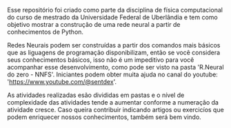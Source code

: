 Esse repositório foi criado como parte da disciplina de física computacional do curso de mestrado da Universidade Federal de Uberlândia e tem como objetivo mostrar a construção de uma rede neural a partir de conhecimentos de Python. 

Redes Neurais podem ser construídas a partir dos comandos mais básicos que as liguagens de programação disponibilizam, então se você considera seus conhecimentos básicos, isso não é um impeditivo para você acompanhar esse desenvolvimento, como pode ser visto na pasta 'R.Neural do zero - NNFS'. Iniciantes podem obter muita ajuda no canal do youtube: 'https://www.youtube.com/@sentdex'. 

As atividades realizadas esão divididas em pastas e o nível de complexidade das atividades tende a aumentar conforme a numeração da atividade cresce. Caso queira contribuir indicando artigos ou exercicíos que podem enriquecer nossos conhecimentos, também será bem vindo.

